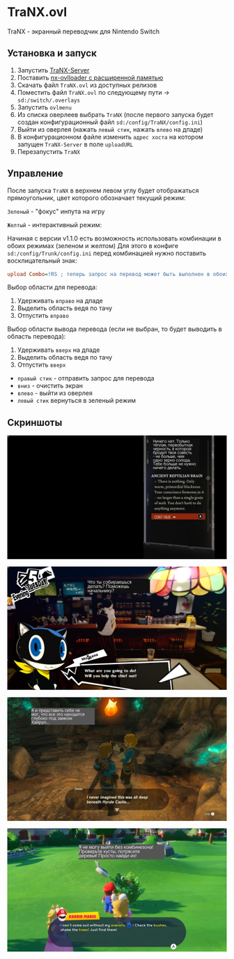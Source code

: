 # TraNX.ovl
TraNX - экранный переводчик для Nintendo Switch

## Установка и запуск
1. Запустить [TraNX-Server](https://github.com/kawaii-flesh/TraNX-Server)
1. Поставить [nx-ovlloader с расширенной памятью](https://github.com/kawaii-flesh/nx-ovlloader/releases)
1. Скачать файл `TraNX.ovl` из доступных релизов
1. Поместить файл `TraNX.ovl` по следующему пути -> `sd:/switch/.overlays`
1. Запустить `ovlmenu`
1. Из списка оверлеев выбрать `TraNX` (после первого запуска будет создан конфигурационный файл `sd:/config/TraNX/config.ini`)
1. Выйти из оверлея (нажать `левый стик`, нажать `влево` на дпаде)
1. В конфигурационном файле изменить `адрес хоста` на котором запущен `TraNX-Server` в поле `uploadURL`
1. Перезапустить `TraNX`

## Управление
После запуска `TraNX` в верхнем левом углу будет отображаться прямоугольник, цвет которого обозначает текущий режим:

`Зеленый` - "фокус" инпута на игру

`Желтый` - интерактивный режим:

Начиная с версии v1.1.0 есть возможность использовать комбинации в обоих режимах (зеленом и желтом)
Для этого в конфиге `sd:/config/Trunk/config.ini` перед комбинацией нужно поставить восклицательный знак:
```ini
upload Combo=!RS ; теперь запрос на перевод может быть выполнен в обоих режимах без необходимости переключения
```

Выбор области для перевода:
1. Удерживать `вправо` на дпаде
1. Выделить область ведя по тачу
1. Отпустить `вправо`

Выбор области вывода перевода (если не выбран, то будет выводить в область перевода):
1. Удерживать `вверх` на дпаде
1. Выделить область ведя по тачу
1. Отпустить `вверх`


- `правый стик` - отправить запрос для перевода
- `вниз` - очистить экран
- `влево` - выйти из оверлея
- `левый стик` вернуться в зеленый режим

## Скриншоты

![1](/screenshots/1.jpg)

![2](/screenshots/2.jpg)

![3](/screenshots/3.jpg)

![4](/screenshots/4.jpg)